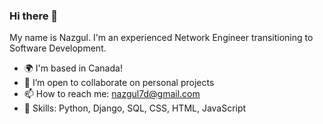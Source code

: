 ### Hi there 👋

My name is Nazgul. I'm an experienced Network Engineer transitioning to Software Development.

- 🌍  I'm based in Canada!
- 👯 I’m open to collaborate on personal projects
- 📫 How to reach me: nazgul7d@gmail.com
- 🌱 Skills: Python, Django, SQL, CSS, HTML, JavaScript
